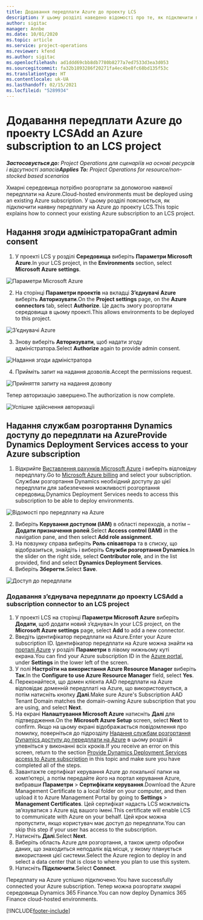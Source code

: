 ```yaml
---
title: Додавання передплати Azure до проекту LCS
description: У цьому розділі наведено відомості про те, як підключити передплату на Azure до проекту LCS.
author: sigitac
manager: Annbe
ms.date: 10/01/2020
ms.topic: article
ms.service: project-operations
ms.reviewer: kfend
ms.author: sigitac
ms.openlocfilehash: ad1ddd69cbb8db7780b8277a7ed7533d3ea3d053
ms.sourcegitcommit: fa32b1893286f20271fa4ec4be8fc68bd135f53c
ms.translationtype: HT
ms.contentlocale: uk-UA
ms.lasthandoff: 02/15/2021
ms.locfileid: "5289934"
---
```

# <a name="add-an-azure-subscription-to-an-lcs-project"></a><span data-ttu-id="7514c-103">Додавання передплати Azure до проекту LCS</span><span class="sxs-lookup"><span data-stu-id="7514c-103">Add an Azure subscription to an LCS project</span></span>

<span data-ttu-id="7514c-104">_**Застосовується до:** Project Operations для сценаріїв на основі ресурсів і відсутності запасів_</span><span class="sxs-lookup"><span data-stu-id="7514c-104">_**Applies To:** Project Operations for resource/non-stocked based scenarios_</span></span>

<span data-ttu-id="7514c-105">Хмарні середовища потрібно розгортати за допомогою наявної передплати на Azure.</span><span class="sxs-lookup"><span data-stu-id="7514c-105">Cloud-hosted environments must be deployed using an existing Azure subscription.</span></span> <span data-ttu-id="7514c-106">У цьому розділі пояснюється, як підключити наявну передплату на Azure до проекту LCS.</span><span class="sxs-lookup"><span data-stu-id="7514c-106">This topic explains how to connect your existing Azure subscription to an LCS project.</span></span> 

## <a name="grant-admin-consent"></a><span data-ttu-id="7514c-107">Надання згоди адміністратора</span><span class="sxs-lookup"><span data-stu-id="7514c-107">Grant admin consent</span></span>

1. <span data-ttu-id="7514c-108">У проекті LCS у розділі **Середовища** виберіть **Параметри Microsoft Azure**.</span><span class="sxs-lookup"><span data-stu-id="7514c-108">In your LCS project, in the **Environments** section, select **Microsoft Azure settings**.</span></span>

![Параметри Microsoft Azure](./media/1MicrosoftAzureSettings.png)

2. <span data-ttu-id="7514c-110">На сторінці **Параметри проектів** на вкладці **З’єднувачі Azure** виберіть **Авторизувати**.</span><span class="sxs-lookup"><span data-stu-id="7514c-110">On the **Project settings** page, on the **Azure connectors** tab, select **Authorize**.</span></span> <span data-ttu-id="7514c-111">Це дасть змогу розгортати середовища в цьому проекті.</span><span class="sxs-lookup"><span data-stu-id="7514c-111">This allows environments to be deployed to this project.</span></span>

![З’єднувачі Azure](./media/2AzureConnectors.png)

3. <span data-ttu-id="7514c-113">Знову виберіть **Авторизувати**, щоб надати згоду адміністратора.</span><span class="sxs-lookup"><span data-stu-id="7514c-113">Select **Authorize** again to provide admin consent.</span></span>

![Надання згоди адміністратора](./media/3GrantAdminConsent.png)

4. <span data-ttu-id="7514c-115">Прийміть запит на надання дозволів.</span><span class="sxs-lookup"><span data-stu-id="7514c-115">Accept the permissions request.</span></span>

![Прийняття запиту на надання дозволу](./media/4AcceptPermissionRequest.png)

<span data-ttu-id="7514c-117">Тепер авторизацію завершено.</span><span class="sxs-lookup"><span data-stu-id="7514c-117">The authorization is now complete.</span></span> 

![Успішне здійснення авторизації](./media/5AuthorizationComplete.png)

## <a name="provide-dynamics-deployment-services-access-to-your-azure-subscription"></a><a name="provide"></a><span data-ttu-id="7514c-119">Надання службам розгортання Dynamics доступу до передплати на Azure</span><span class="sxs-lookup"><span data-stu-id="7514c-119">Provide Dynamics Deployment Services access to your Azure subscription</span></span>

1. <span data-ttu-id="7514c-120">Відкрийте [Виставлення рахунків Microsoft Azure](https://portal.azure.com/#blade/Microsoft\_Azure\_Billing/SubscriptionsBlade) і виберіть відповідну передплату.</span><span class="sxs-lookup"><span data-stu-id="7514c-120">Go to [Microsoft Azure billing](https://portal.azure.com/#blade/Microsoft\_Azure\_Billing/SubscriptionsBlade) and select your subscription.</span></span> <span data-ttu-id="7514c-121">Службам розгортання Dynamics необхідний доступу до цієї передплати для забезпечення можливості розгортання середовищ.</span><span class="sxs-lookup"><span data-stu-id="7514c-121">Dynamics Deployment Services needs to access this subscription to be able to deploy environments.</span></span>

![Відомості про передплату на Azure](./media/6AzureSubscription.png)

2. <span data-ttu-id="7514c-123">Виберіть **Керування доступом (IAM)** в області переходів, а потім – **Додати призначення ролей**.</span><span class="sxs-lookup"><span data-stu-id="7514c-123">Select **Access control (IAM)** in the navigation pane, and then select **Add role assignment**.</span></span>
3. <span data-ttu-id="7514c-124">На повзунку справа виберіть **Роль співавтора** та в списку, що відобразиться, знайдіть і виберіть **Служби розгортання Dynamics**.</span><span class="sxs-lookup"><span data-stu-id="7514c-124">In the slider on the right side, select **Contributor role**, and in the list provided, find and select **Dynamics Deployment Services**.</span></span> 
4. <span data-ttu-id="7514c-125">Виберіть **Зберегти**.</span><span class="sxs-lookup"><span data-stu-id="7514c-125">Select **Save**.</span></span>

![Доступ до передплати](./media/7SubscriptionAccess.png)

### <a name="add-a-subscription-connector-to-an-lcs-project"></a><span data-ttu-id="7514c-127">Додавання з’єднувача передплати до проекту LCS</span><span class="sxs-lookup"><span data-stu-id="7514c-127">Add a subscription connector to an LCS project</span></span>

1. <span data-ttu-id="7514c-128">У проекті LCS на сторінці **Параметри Microsoft Azure** виберіть **Додати**, щоб додати новий з’єднувач.</span><span class="sxs-lookup"><span data-stu-id="7514c-128">In your LCS project, on the **Microsoft Azure settings** page, select **Add** to add a new connector.</span></span>
2. <span data-ttu-id="7514c-129">Введіть ідентифікатор передплати на Azure.</span><span class="sxs-lookup"><span data-stu-id="7514c-129">Enter your Azure subscription ID.</span></span> <span data-ttu-id="7514c-130">Ідентифікатор передплати на Azure можна знайти на [порталі Azure](https://ms.portal.azure.com/) у розділі **Параметри** в лівому нижньому куті екрана.</span><span class="sxs-lookup"><span data-stu-id="7514c-130">You can find your Azure subscription ID in the [Azure portal](https://ms.portal.azure.com/), under  **Settings**  in the lower left of the screen.</span></span>
3. <span data-ttu-id="7514c-131">У полі **Настроїти на використання Azure Resource Manager** виберіть **Так**.</span><span class="sxs-lookup"><span data-stu-id="7514c-131">In the **Configure to use Azure Resource Manager** field, select **Yes**.</span></span>
4. <span data-ttu-id="7514c-132">Переконайтеся, що домен клієнта AAD передплати на Azure відповідає доменній передплаті на Azure, що використовується, а потім натисніть кнопку **Далі**.</span><span class="sxs-lookup"><span data-stu-id="7514c-132">Make sure Azure's Subscription AAD Tenant Domain matches the domain-owning Azure subscription that you are using, and select **Next**.</span></span>
5. <span data-ttu-id="7514c-133">На екрані **Налаштування Microsoft Azure** натисніть **Далі** для підтвердження.</span><span class="sxs-lookup"><span data-stu-id="7514c-133">On the **Microsoft Azure Setup** screen, select **Next** to confirm.</span></span> <span data-ttu-id="7514c-134">Якщо на цьому екрані відображається повідомлення про помилку, поверніться до підрозділу [Надання службам розгортання Dynamics доступу до передплати на Azure](#provide) в цьому розділі й упевніться у виконанні всіх кроків.</span><span class="sxs-lookup"><span data-stu-id="7514c-134">If you receive an error on this screen, return to the section [Provide Dynamics Deployment Services access to Azure subscription](#provide) in this topic and make sure you have completed all of the steps.</span></span>
6. <span data-ttu-id="7514c-135">Завантажте сертифікат керування Azure до локальної папки на комп’ютері, а потім передайте його на портал керування Azure, вибравши **Параметри** > **Сертифікати керування**.</span><span class="sxs-lookup"><span data-stu-id="7514c-135">Download the Azure Management Certificate to a local folder on your computer, and then upload it to Azure Management Portal by going to **Settings** > **Management Certificates**.</span></span> <span data-ttu-id="7514c-136">Цей сертифікат надасть LCS можливість зв’язуватися з Azure від вашого імені.</span><span class="sxs-lookup"><span data-stu-id="7514c-136">This certificate will enable LCS to communicate with Azure on your behalf.</span></span> <span data-ttu-id="7514c-137">Цей крок можна пропустити, якщо користувач має доступ до передплати.</span><span class="sxs-lookup"><span data-stu-id="7514c-137">You can skip this step if your user has access to the subscription.</span></span>
7. <span data-ttu-id="7514c-138">Натисніть **Далі**.</span><span class="sxs-lookup"><span data-stu-id="7514c-138">Select  **Next**.</span></span>
8. <span data-ttu-id="7514c-139">Виберіть область Azure для розгортання, а також центр обробки даних, що знаходиться неподалік від місця, у якому планується використання цієї системи.</span><span class="sxs-lookup"><span data-stu-id="7514c-139">Select the Azure region to deploy in and select a data center that is close to where you plan to use this system.</span></span>
9.  <span data-ttu-id="7514c-140">Натисніть **Підключити**.</span><span class="sxs-lookup"><span data-stu-id="7514c-140">Select  **Connect**.</span></span>

<span data-ttu-id="7514c-141">Передплату на Azure успішно підключено.</span><span class="sxs-lookup"><span data-stu-id="7514c-141">You have successfully connected your Azure subscription.</span></span> <span data-ttu-id="7514c-142">Тепер можна розгортати хмарні середовища Dynamics 365 Finance.</span><span class="sxs-lookup"><span data-stu-id="7514c-142">You can now deploy Dynamics 365 Finance cloud-hosted environments.</span></span>




[!INCLUDE[footer-include](../includes/footer-banner.md)]